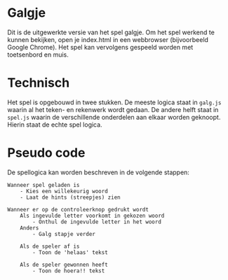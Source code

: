# Galgje

Dit is de uitgewerkte versie van het spel galgje. Om het spel werkend te kunnen bekijken, open je index.html in een webbrowser (bijvoorbeeld Google Chrome). Het spel kan vervolgens gespeeld worden met toetsenbord en muis.

# Technisch
Het spel is opgebouwd in twee stukken. De meeste logica staat in `galg.js` waarin al het teken- en rekenwerk wordt gedaan. De andere helft staat in `spel.js` waarin de verschillende onderdelen aan elkaar worden geknoopt. Hierin staat de echte spel logica.

# Pseudo code
De spellogica kan worden beschreven in de volgende stappen:

```
Wanneer spel geladen is
    - Kies een willekeurig woord
    - Laat de hints (streepjes) zien

Wanneer er op de controleerknop gedrukt wordt
    Als ingevulde letter voorkomt in gekozen woord
        - Onthul de ingevulde letter in het woord
    Anders
        - Galg stapje verder
    
    Als de speler af is
        - Toon de 'helaas' tekst
    
    Als de speler gewonnen heeft
        - Toon de hoera!! tekst

```